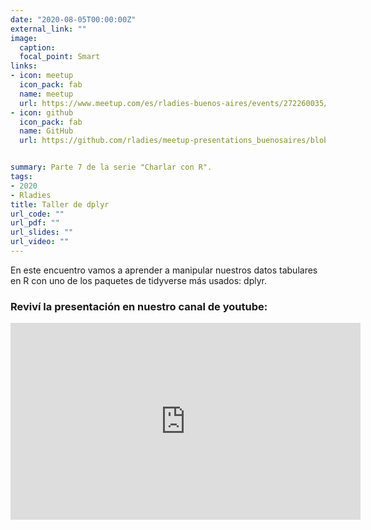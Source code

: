 ```yaml
---
date: "2020-08-05T00:00:00Z"
external_link: ""
image:
  caption:
  focal_point: Smart
links:
- icon: meetup
  icon_pack: fab
  name: meetup
  url: https://www.meetup.com/es/rladies-buenos-aires/events/272260035/
- icon: github
  icon_pack: fab
  name: GitHub
  url: https://github.com/rladies/meetup-presentations_buenosaires/blob/master/README.md


summary: Parte 7 de la serie "Charlar con R".
tags:
- 2020
- Rladies
title: Taller de dplyr
url_code: ""
url_pdf: ""
url_slides: ""
url_video: ""
---
```


En este encuentro vamos a aprender a manipular nuestros datos tabulares en R con uno de los paquetes de tidyverse más usados: dplyr. 

### Reviví la presentación en nuestro canal de youtube:


<iframe width="560" height="315" src="https://www.youtube.com/embed/FefLBPTTHzw" title="YouTube video player" frameborder="0" allow="accelerometer; autoplay; clipboard-write; encrypted-media; gyroscope; picture-in-picture" allowfullscreen></iframe>
